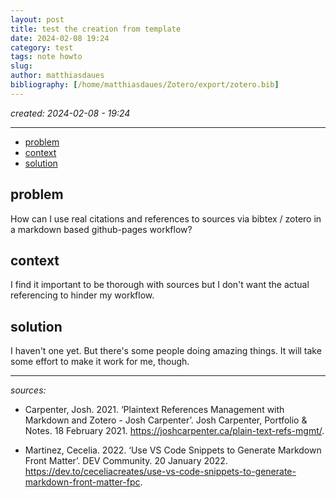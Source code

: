 ```yaml
---
layout: post
title: test the creation from template
date: 2024-02-08 19:24
category: test
tags: note howto
slug: 
author: matthiasdaues
bibliography: [/home/matthiasdaues/Zotero/export/zotero.bib]
---
```


*created:  2024-02-08 - 19:24*

---

- [problem](#problem)
- [context](#context)
- [solution](#solution)



## problem

How can I use real citations and references to sources via bibtex / zotero in a markdown based github-pages workflow?

## context
 
I find it important to be thorough with sources but I don't want the actual referencing to hinder my workflow.

## solution

I haven't one yet. But there's some people doing amazing things. 
It will take some effort to make it work for me, though.



---

*sources:*

- Carpenter, Josh. 2021. ‘Plaintext References Management with Markdown and Zotero - Josh Carpenter’. Josh Carpenter, Portfolio & Notes. 18 February 2021. https://joshcarpenter.ca/plain-text-refs-mgmt/.

- Martinez, Cecelia. 2022. ‘Use VS Code Snippets to Generate Markdown Front Matter’. DEV Community. 20 January 2022. https://dev.to/ceceliacreates/use-vs-code-snippets-to-generate-markdown-front-matter-fpc.


